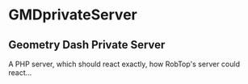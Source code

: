 # GMDprivateServer
## Geometry Dash Private Server
A PHP server, which should react exactly, how RobTop's server could react...
